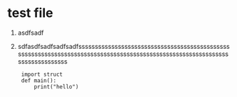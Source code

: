 # test file
1. asdfsadf
2. sdfasdfsadfsadfsadfsssssssssssssssssssssssssssssssssssssssssssssssssssssssssssssssssssssssssssssssssssssssssssssssssssssssssssssssssssssssssssss

		import struct
		def main():
			print("hello")
			

<!--stackedit_data:
eyJoaXN0b3J5IjpbMTA4NzU2MDI0Ml19
-->